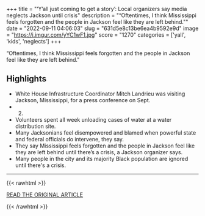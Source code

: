 +++
title = "‘Y’all just coming to get a story’: Local organizers say media neglects Jackson until crisis"
description = "“Oftentimes, I think Mississippi feels forgotten and the people in Jackson feel like they are left behind.\""
date = "2022-09-11 04:06:03"
slug = "631d5e8c13be6ea4b9592e9d"
image = "https://i.imgur.com/yYC1wF1.jpg"
score = "1270"
categories = ['yall', 'kids', 'neglects']
+++

“Oftentimes, I think Mississippi feels forgotten and the people in Jackson feel like they are left behind.\"

## Highlights

- White House Infrastructure Coordinator Mitch Landrieu was visiting Jackson, Mississippi, for a press conference on Sept.
- 2.
- Volunteers spent all week unloading cases of water at a water distribution site.
- Many Jacksonians feel disempowered and blamed when powerful state and federal officials do intervene, they say.
- They say Mississippi feels forgotten and the people in Jackson feel like they are left behind until there’s a crisis, a Jackson organizer says.
- Many people in the city and its majority Black population are ignored until there's a crisis.

---

{{< rawhtml >}}
  <p class="article-category">
    <a target="_blank" href="https://mississippitoday.org/2022/09/09/local-organizers-say-media-neglects-jackson-until-crisis/">READ THE ORIGINAL ARTICLE</a>
  </p>
{{< /rawhtml >}}
